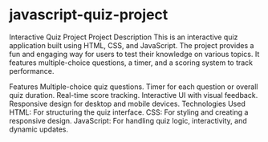 # javascript-quiz-project
Interactive Quiz Project
Project Description
This is an interactive quiz application built using HTML, CSS, and JavaScript. The project provides a fun and engaging way for users to test their knowledge on various topics. It features multiple-choice questions, a timer, and a scoring system to track performance.

Features
Multiple-choice quiz questions.
Timer for each question or overall quiz duration.
Real-time score tracking.
Interactive UI with visual feedback.
Responsive design for desktop and mobile devices.
Technologies Used
HTML: For structuring the quiz interface.
CSS: For styling and creating a responsive design.
JavaScript: For handling quiz logic, interactivity, and dynamic updates.
